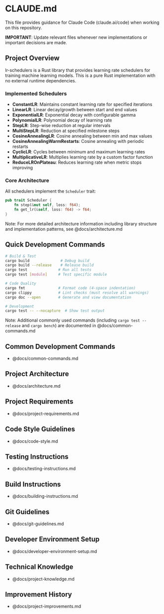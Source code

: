 # CLAUDE.md

This file provides guidance for Claude Code (claude.ai/code) when working on this repository.

**IMPORTANT**: Update relevant files whenever new implementations or important decisions are made.

## Project Overview

lr-schedulers is a Rust library that provides learning rate schedulers for training machine learning models. This is a pure Rust implementation with no external runtime dependencies.

### Implemented Schedulers

- **ConstantLR**: Maintains constant learning rate for specified iterations
- **LinearLR**: Linear decay/growth between start and end values
- **ExponentialLR**: Exponential decay with configurable gamma
- **PolynomialLR**: Polynomial decay of learning rate
- **StepLR**: Step-wise reduction at regular intervals
- **MultiStepLR**: Reduction at specified milestone steps
- **CosineAnnealingLR**: Cosine annealing between min and max values
- **CosineAnnealingWarmRestarts**: Cosine annealing with periodic restarts
- **CyclicLR**: Cycles between minimum and maximum learning rates
- **MultiplicativeLR**: Multiplies learning rate by a custom factor function
- **ReduceLROnPlateau**: Reduces learning rate when metric stops improving

### Core Architecture

All schedulers implement the `Scheduler` trait:
```rust
pub trait Scheduler {
    fn step(&mut self, loss: f64);
    fn get_lr(&self, loss: f64) -> f64;
}
```

Note: For more detailed architecture information including library structure and implementation patterns, see @docs/architecture.md

## Quick Development Commands

```bash
# Build & Test
cargo build              # Debug build
cargo build --release    # Release build
cargo test              # Run all tests
cargo test [module]     # Test specific module

# Code Quality
cargo fmt               # Format code (4-space indentation)
cargo clippy            # Lint checks (must resolve all warnings)
cargo doc --open        # Generate and view documentation

# Development
cargo test -- --nocapture  # Show test output
```

Note: Additional commonly used commands (including `cargo test --release` and `cargo bench`) are documented in @docs/common-commands.md

## Common Development Commands

- @docs/common-commands.md

## Project Architecture

- @docs/architecture.md

## Project Requirements

- @docs/project-requirements.md

## Code Style Guidelines

- @docs/code-style.md

## Testing Instructions

- @docs/testing-instructions.md

## Build Instructions

- @docs/building-instructions.md

## Git Guidelines

- @docs/git-guidelines.md

## Developer Environment Setup

- @docs/developer-environment-setup.md

## Technical Knowledge

- @docs/project-knowledge.md

## Improvement History

- @docs/project-improvements.md

